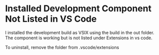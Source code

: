 # Installed Development Component Not Listed in VS Code

I installed the development build as VSIX using the build in the out folder.
The component is working but is not listed under Extensions in vs code.

To uninstall, remove the folder from .vscode/extensions
